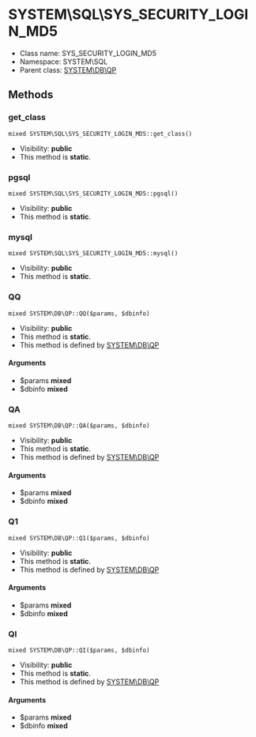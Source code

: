 SYSTEM\SQL\SYS_SECURITY_LOGIN_MD5
===============






* Class name: SYS_SECURITY_LOGIN_MD5
* Namespace: SYSTEM\SQL
* Parent class: [SYSTEM\DB\QP](SYSTEM-DB-QP)







Methods
-------


### get_class

    mixed SYSTEM\SQL\SYS_SECURITY_LOGIN_MD5::get_class()





* Visibility: **public**
* This method is **static**.




### pgsql

    mixed SYSTEM\SQL\SYS_SECURITY_LOGIN_MD5::pgsql()





* Visibility: **public**
* This method is **static**.




### mysql

    mixed SYSTEM\SQL\SYS_SECURITY_LOGIN_MD5::mysql()





* Visibility: **public**
* This method is **static**.




### QQ

    mixed SYSTEM\DB\QP::QQ($params, $dbinfo)





* Visibility: **public**
* This method is **static**.
* This method is defined by [SYSTEM\DB\QP](SYSTEM-DB-QP)


#### Arguments
* $params **mixed**
* $dbinfo **mixed**



### QA

    mixed SYSTEM\DB\QP::QA($params, $dbinfo)





* Visibility: **public**
* This method is **static**.
* This method is defined by [SYSTEM\DB\QP](SYSTEM-DB-QP)


#### Arguments
* $params **mixed**
* $dbinfo **mixed**



### Q1

    mixed SYSTEM\DB\QP::Q1($params, $dbinfo)





* Visibility: **public**
* This method is **static**.
* This method is defined by [SYSTEM\DB\QP](SYSTEM-DB-QP)


#### Arguments
* $params **mixed**
* $dbinfo **mixed**



### QI

    mixed SYSTEM\DB\QP::QI($params, $dbinfo)





* Visibility: **public**
* This method is **static**.
* This method is defined by [SYSTEM\DB\QP](SYSTEM-DB-QP)


#### Arguments
* $params **mixed**
* $dbinfo **mixed**


